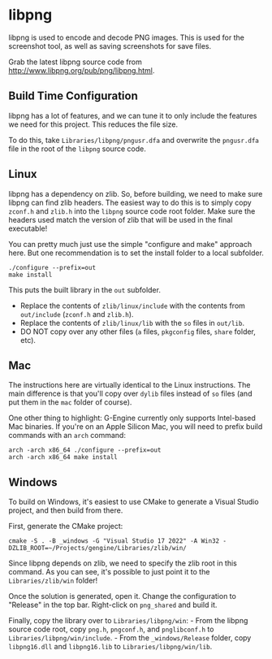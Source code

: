 # libpng
libpng is used to encode and decode PNG images. This is used for the screenshot tool, as well as saving screenshots for save files.

Grab the latest libpng source code from http://www.libpng.org/pub/png/libpng.html.

## Build Time Configuration
libpng has a lot of features, and we can tune it to only include the features we need for this project. This reduces the file size.

To do this, take `Libraries/libpng/pngusr.dfa` and overwrite the `pngusr.dfa` file in the root of the `libpng` source code.

## Linux
libpng has a dependency on zlib. So, before building, we need to make sure libpng can find zlib headers. The easiest way to do this is to simply copy `zconf.h` and `zlib.h` into the `libpng` source code root folder. Make sure the headers used match the version of zlib that will be used in the final executable!

You can pretty much just use the simple "configure and make" approach here. But one recommendation is to set the install folder to a local subfolder.
```
./configure --prefix=out
make install
```

This puts the built library in the `out` subfolder.
- Replace the contents of `zlib/linux/include` with the contents from `out/include` (`zconf.h` and `zlib.h`).
- Replace the contents of `zlib/linux/lib` with the `so` files in `out/lib`.
- DO NOT copy over any other files (`a` files, `pkgconfig` files, `share` folder, etc).

## Mac
The instructions here are virtually identical to the Linux instructions. The main difference is that you'll copy over `dylib` files instead of `so` files (and put them in the `mac` folder of course).

One other thing to highlight: G-Engine currently only supports Intel-based Mac binaries. If you're on an Apple Silicon Mac, you will need to prefix build commands with an `arch` command:
```
arch -arch x86_64 ./configure --prefix=out
arch -arch x86_64 make install
```

## Windows
To build on Windows, it's easiest to use CMake to generate a Visual Studio project, and then build from there.

First, generate the CMake project:
```
cmake -S . -B _windows -G "Visual Studio 17 2022" -A Win32 -DZLIB_ROOT=~/Projects/gengine/Libraries/zlib/win/
```
Since libpng depends on zlib, we need to specify the zlib root in this command. As you can see, it's possible to just point it to the `Libraries/zlib/win` folder!

Once the solution is generated, open it. Change the configuration to "Release" in the top bar. Right-click on `png_shared` and build it.

Finally, copy the library over to `Libraries/libpng/win`:
	- From the libpng source code root, copy `png.h`, `pngconf.h`, and `pnglibconf.h` to `Libraries/libpng/win/include`.
	- From the `_windows/Release` folder, copy `libpng16.dll` and `libpng16.lib` to `Libraries/libpng/win/lib`.